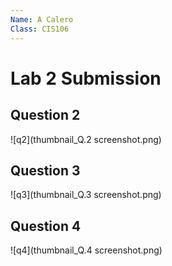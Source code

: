 ```yaml
---
Name: A Calero
Class: CIS106
---
```


# Lab 2 Submission

## Question 2
![q2](thumbnail_Q.2 screenshot.png)
## Question 3
![q3](thumbnail_Q.3 screenshot.png)
## Question 4
![q4](thumbnail_Q.4 screenshot.png)